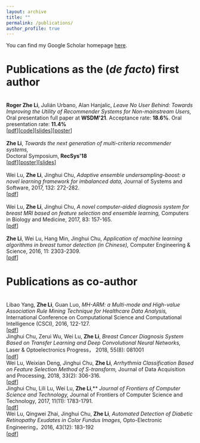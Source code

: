 ```yaml
---
layout: archive
title: ""
permalink: /publications/
author_profile: true
---
```


You can find my Google Scholar homepage [<u>here</u>](https://scholar.google.com/citations?user=_GDQBHcAAAAJ&hl=en).

Publications as the (*de facto*) first author
======
<br/>**Roger Zhe Li**, Julián Urbano, Alan Hanjalic, *Leave No User Behind: Towards Improving the Utility of Recommender Systems for Non-mainstream Users,* <br>
Oral presentation full paper at **WSDM'21**. Acceptance rate: **18.6%**. Oral presentation rate: **11.4%**<br>
\[[<u>pdf</u>](https://arxiv.org/pdf/2102.01744.pdf)\]\[[<u>code</u>](https://github.com/roger-zhe-li/wsdm21-mainstream)\]\[[<u>slides</u>](https://roger-zhe-li.github.io/files/wsdm_slides.pdf)\]\[[<u>poster</u>](https://roger-zhe-li.github.io/files/wsdm_poster.pdf)\]
<br/>
<br/>**Zhe Li**, *Towards the next generation of multi-criteria recommender systems,* <br> 
Doctoral Symposium, **RecSys'18**<br>
\[[<u>pdf</u>](https://roger-zhe-li.github.io/files/recsys18.pdf)\]\[[<u>poster</u>](https://roger-zhe-li.github.io/files/poster_recsys18.pdf)\]\[[<u>slides</u>](https://roger-zhe-li.github.io/files/DS.pdf)\]
<br/>
<br/>Wei Lu, **Zhe Li**, Jinghui Chu, *Adaptive ensemble undersampling-boost: a novel learning framework for imbalanced data,* 
Journal of Systems and Software, 2017, 132: 272-282. <br>
\[[<u>pdf</u>](https://roger-zhe-li.github.io/files/JSS.pdf)\]
<br/>
<br/>Wei Lu, **Zhe Li**, Jinghui Chu, *A novel computer-aided diagnosis system for breast MRI based on feature selection and ensemble learning,* 
Computers in Biology and Medicine, 2017, 83: 157-165.<br>
\[[<u>pdf</u>](https://roger-zhe-li.github.io/files/CBM.pdf)\]
<br/>
<br/>**Zhe Li**, Wei Lu, Hang Min, Jinghui Chu, *Application of machine learning algorithms in breast tumor detection (in Chinese),* Computer Engineering & Science, 2016, 11: 2303-2309.  <br>
\[[<u>pdf</u>](https://roger-zhe-li.github.io/files/CES.pdf)\]


Publications as co-author
======
<br/>Libao Yang, **Zhe Li**, Guan Luo, *MH-ARM: a Multi-mode and High-value Association Rule Mining Technique
for Healthcare Data Analysis,* International Conference on Computational Science and Computational Intelligence (CSCI), 2016, 122-127.<br>
\[[<u>pdf</u>](https://roger-zhe-li.github.io/files/MH-ARM.pdf)\]
<br/>Jinghui Chu, Zerui Wu, Wei Lu, **Zhe Li**, *Breast Cancer Diagnosis System Based on Transfer Learning and Deep Convolutional Neural Networks,* Laser & Optoelectronics Progress， 2018, 55(8): 081001 <br>
\[[<u>pdf</u>](https://roger-zhe-li.github.io/files/LOP.pdf)\]
<br/>Wei Lu, Weixian Deng, Jinghui Chu, **Zhe Li**, *Arrhythmia Classification Based on Feature Selection Method of S-transform,* Journal of Data Acquisition and Processing, 2018, 33(2): 306-316. <br>
\[[<u>pdf</u>](https://roger-zhe-li.github.io/files/JDAP.pdf)\]
<br/>Jinghui Chu, Lili Lu, Wei Lu, **Zhe Li**,** *Journal of Frontiers of Computer Science and Technology,* Journal of Frontiers of Computer Science and Technology, 2017, 11(11): 1783-1791.<br>
\[[<u>pdf</u>](https://roger-zhe-li.github.io/files/fcst.pdf)\]
<br/>Wei Lu, Qingwei Zhai, Jinghui Chu, **Zhe Li**, *Automated Detection of Diabetic Retinopathy Exudates in Color Fundus Images,* Opto-Electronic Engineering，2016, 43(12): 183-192 <br>
\[[<u>pdf</u>](https://roger-zhe-li.github.io/files/OEE.pdf)\]
